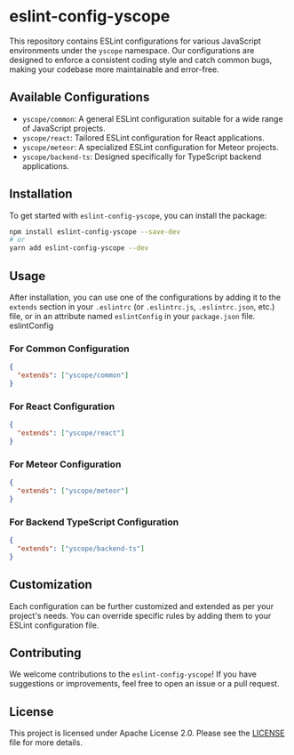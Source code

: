 # eslint-config-yscope

This repository contains ESLint configurations for various JavaScript environments under the `yscope` namespace. Our configurations are designed to enforce a consistent coding style and catch common bugs, making your codebase more maintainable and error-free.

## Available Configurations

- `yscope/common`: A general ESLint configuration suitable for a wide range of JavaScript projects.
- `yscope/react`: Tailored ESLint configuration for React applications.
- `yscope/meteor`: A specialized ESLint configuration for Meteor projects.
- `yscope/backend-ts`: Designed specifically for TypeScript backend applications.
## Installation

To get started with `eslint-config-yscope`, you can install the package:
```sh
npm install eslint-config-yscope --save-dev
# or
yarn add eslint-config-yscope --dev
```

## Usage
After installation, you can use one of the configurations by adding it to the `extends` section in your `.eslintrc` (or `.eslintrc.js`, `.eslintrc.json`, etc.) file, or in an attribute named `eslintConfig` in your `package.json` file.
eslintConfig
### For Common Configuration
```json
{
  "extends": ["yscope/common"]
}
```

### For React Configuration
```json
{
  "extends": ["yscope/react"]
}
```

### For Meteor Configuration
```json
{
  "extends": ["yscope/meteor"]
}
```

### For Backend TypeScript Configuration
```json
{
  "extends": ["yscope/backend-ts"]
}
```

## Customization
Each configuration can be further customized and extended as per your project's needs. You can override specific rules by adding them to your ESLint configuration file.

## Contributing
We welcome contributions to the `eslint-config-yscope`! If you have suggestions or improvements, feel free to open an issue or a pull request.

## License
This project is licensed under Apache License 2.0. Please see the [LICENSE](https://github.com/y-scope/eslint-config-yscope/blob/main/LICENSE) file for more details.
